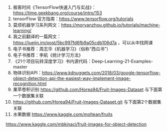 1. 极客时间《TensorFlow快速入门与实战》：https://time.geekbang.org/course/intro/153
2. tensorFlow 官方指南：https://www.tensorflow.org/tutorials
3. 莫烦机器学习系列网文：https://morvanzhou.github.io/tutorials/machine-learning/
4. 我之前翻译的一篇网文：https://juejin.im/post/5bc997fd6fb9a05cdb106d7a ，可以从中找网课
5. 电子书推荐：周志华《机器学习》（俗称“西瓜书”）
6. 电子书推荐：李航《统计学习方法》
7. 《21个项目玩转深度学习》书内源代码：Deep-Learning-21-Examples-master
8. 物体识别API：https://www.kdnuggets.com/2018/03/google-tensorflow-object-detection-api-the-easiest-way-implement-image-recognition.html
9. 果苹卷积识别 https://github.com/Horea94/Fruit-Images-Dataset 与下面第一个数据集关联
10. https://github.com/Horea94/Fruit-Images-Dataset.git 与下面第2个数据集关联
11. 水果数据 https://www.kaggle.com/moltean/fruits

https://www.kaggle.com/mbkinaci/fruit-images-for-object-detection 
